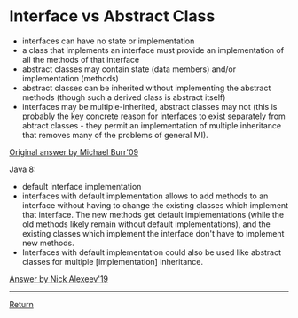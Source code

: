 # Interface vs Abstract Class

- interfaces can have no state or implementation
- a class that implements an interface must provide an implementation of all the methods of that interface
- abstract classes may contain state (data members) and/or implementation (methods)
- abstract classes can be inherited without implementing the abstract methods (though such a derived class is abstract itself)
- interfaces may be multiple-inherited, abstract classes may not (this is probably the key concrete reason for interfaces to exist separately from abtract classes - they permit an implementation of multiple inheritance that removes many of the problems of general MI).

[Original answer by Michael Burr'09](https://stackoverflow.com/a/761342)

Java 8:
- default interface implementation
- interfaces with default implementation allows to add methods to an interface without having to change the existing classes which implement that interface. The new methods get default implementations (while the old methods likely remain without default implementations), and the existing classes which implement the interface don't have to implement new methods.
- Interfaces with default implementation could also be used like abstract classes for multiple [implementation] inheritance.

[Answer by Nick Alexeev'19](https://softwareengineering.stackexchange.com/a/391459)

<hr>

[Return](../../../)
